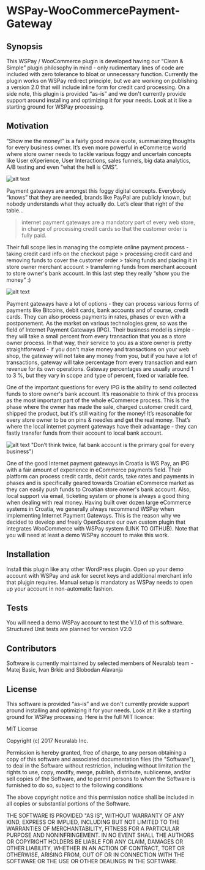 # WSPay-WooCommercePayment-Gateway


## Synopsis

This WSPay / WooCommerce plugin is developed having our “Clean & Simple” plugin philosophy in mind - only rudimentary lines of code are included with zero tolerance to bloat or unnecessary function. Currently the plugin works on WSPay redirect principle, but we are working on publishing a version 2.0 that will include inline form for credit card processing. On a side note, this plugin is provided “as-is” and we don't currently provide support around installing and optimizing it for your needs. Look at it like a starting ground for WSPay processing.

## Motivation

“Show me the money!” is a fairly good movie quote, summarizing thoughts for every business owner. It’s even more powerful in eCommerce world where store owner needs to tackle various foggy and uncertain concepts like User eXperience, User Interactions, sales funnels, big data analytics, A/B testing and even  “what the hell is CMS”.

![alt text](https://s3.amazonaws.com/neuralabostalo/GitHub-Static-Files/aaron-burden-smiling-guy-700.jpg "A/B testing?!... are you kiddin’ me. I’m doing terabyte scale real time optimization… It’s called “life” boyo.")

Payment gateways are amongst this foggy digital concepts. Everybody “knows” that they are needed, brands like PayPal are publicly known, but nobody understands what they actually do. Let’s clear that right of the table…

> internet payment gateways are a mandatory part of every web store, in charge of processing credit cards so that the customer order is fully paid.

Their full scope lies in managing the complete online payment process - taking credit card info on the checkout page > processing credit card and removing funds to cover the customer order > taking funds and placing it in store owner merchant account > transferring funds from merchant account to store owner's bank account. In this last step they really “show you the money” :)

![alt text](https://s3.amazonaws.com/neuralabostalo/GitHub-Static-Files/IPG-Market-Segmentation-S3-700.jpg)

Payment gateways have a lot of options - they can process various forms of payments like Bitcoins, debit cards, bank accounts and of course, credit cards. They can also process payments in rates, phases or even with a postponement. As the market on various technologies grew, so was the field of Internet Payment Gateways (IPG). Their business model is simple - they will take a small percent from every transaction that you as a store owner process. In that way, their service to you as a store owner is pretty straightforward - if you don't make money and transactions on your web shop, the gateway will not take any money from you, but if you have a lot of transactions, gateway will take percentage from every transaction and earn revenue for its own operations. Gateway percentages are usually around 1 to 3 %, but they vary in scope and type of percent, fixed or variable fee.

One of the important questions for every IPG is the ability to send collected funds to store owner's bank account. It’s reasonable to think of this process as the most important part of the whole eCommerce process. This is the phase where the owner has made the sale, charged customer credit card, shipped the product, but it's still waiting for the money! It’s reasonable for every store owner to be on pins & needles and get the real money. That’s where the local internet payment gateways have their advantage - they can fastly transfer funds from their account to local bank account. 

![alt text](https://s3.amazonaws.com/neuralabostalo/GitHub-Static-Files/fabian-blank-pig-700.jpg) "Don’t think twice, fat bank account is the primary goal for every business")

One of the good Internet payment gateways in Croatia is WS Pay, an IPG with a fair amount of experience in eCommerce payments field. Their platform can process credit cards, debit cards, take rates and payments in phases and is specifically geared towards Croatian eCommerce market as they can easily push funds to Croatian store owner's bank account. Also, local support via email, ticketing system or phone is always a good thing when dealing with real money. Having built over dozen large eCommerce systems in Croatia, we generally always recommend WSPay when implementing Internet Payment Gateways. This is the reason why we decided to develop and freely OpenSource our own custom plugin that integrates WooCommerce with WSPay system (LINK TO GITHUB). Note that you will need at least a demo WSPay account to make this work. 

## Installation

Install this plugin like any other WordPress plugin. Open up your demo account with WSPay and ask for secret keys and additional merchant info that plujgin requires. Manual setup is mandatory as WSPay needs to open up your account in non-automatic fashion.

## Tests

You will need a demo WSPay account to test the V.1.0 of this software. Structured Unit tests are planned for version V2.0

## Contributors

Software is currently maintained by selected members of Neuralab team - Matej Basic, Ivan Brkic and Slobodan Alavanja

## License

This software is provided “as-is” and we don't currently provide support around installing and optimizing it for your needs. Look at it like a starting ground for WSPay processing. Here is the full MIT licence: 

MIT License

Copyright (c) 2017 Neuralab Inc.

Permission is hereby granted, free of charge, to any person obtaining a copy
of this software and associated documentation files (the "Software"), to deal
in the Software without restriction, including without limitation the rights
to use, copy, modify, merge, publish, distribute, sublicense, and/or sell
copies of the Software, and to permit persons to whom the Software is
furnished to do so, subject to the following conditions:

The above copyright notice and this permission notice shall be included in all
copies or substantial portions of the Software.

THE SOFTWARE IS PROVIDED "AS IS", WITHOUT WARRANTY OF ANY KIND, EXPRESS OR
IMPLIED, INCLUDING BUT NOT LIMITED TO THE WARRANTIES OF MERCHANTABILITY,
FITNESS FOR A PARTICULAR PURPOSE AND NONINFRINGEMENT. IN NO EVENT SHALL THE
AUTHORS OR COPYRIGHT HOLDERS BE LIABLE FOR ANY CLAIM, DAMAGES OR OTHER
LIABILITY, WHETHER IN AN ACTION OF CONTRACT, TORT OR OTHERWISE, ARISING FROM,
OUT OF OR IN CONNECTION WITH THE SOFTWARE OR THE USE OR OTHER DEALINGS IN THE
SOFTWARE.


